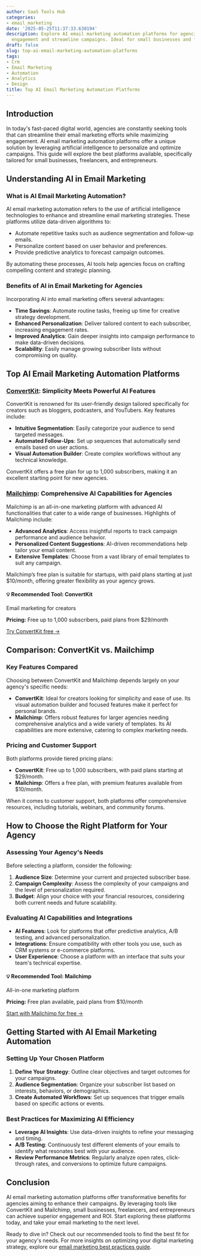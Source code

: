 ```yaml
---
author: SaaS Tools Hub
categories:
- email_marketing
date: '2025-05-25T11:37:33.630194'
description: Explore AI email marketing automation platforms for agencies to boost
  engagement and streamline campaigns. Ideal for small businesses and freelancers.
draft: false
slug: top-ai-email-marketing-automation-platforms
tags:
- Crm
- Email Marketing
- Automation
- Analytics
- Design
title: Top AI Email Marketing Automation Platforms
---
```


## Introduction

In today's fast-paced digital world, agencies are constantly seeking tools that can streamline their email marketing efforts while maximizing engagement. AI email marketing automation platforms offer a unique solution by leveraging artificial intelligence to personalize and optimize campaigns. This guide will explore the best platforms available, specifically tailored for small businesses, freelancers, and entrepreneurs.

## Understanding AI in Email Marketing

### What is AI Email Marketing Automation?

AI email marketing automation refers to the use of artificial intelligence technologies to enhance and streamline email marketing strategies. These platforms utilize data-driven algorithms to:

- Automate repetitive tasks such as audience segmentation and follow-up emails.
- Personalize content based on user behavior and preferences.
- Provide predictive analytics to forecast campaign outcomes.

By automating these processes, AI tools help agencies focus on crafting compelling content and strategic planning.

### Benefits of AI in Email Marketing for Agencies

Incorporating AI into email marketing offers several advantages:

- **Time Savings**: Automate routine tasks, freeing up time for creative strategy development.
- **Enhanced Personalization**: Deliver tailored content to each subscriber, increasing engagement rates.
- **Improved Analytics**: Gain deeper insights into campaign performance to make data-driven decisions.
- **Scalability**: Easily manage growing subscriber lists without compromising on quality.

## Top AI Email Marketing Automation Platforms

### [ConvertKit](https://convertkit.com?lmref=your_affiliate_id): Simplicity Meets Powerful AI Features

ConvertKit is renowned for its user-friendly design tailored specifically for creators such as bloggers, podcasters, and YouTubers. Key features include:

- **Intuitive Segmentation**: Easily categorize your audience to send targeted messages.
- **Automated Follow-Ups**: Set up sequences that automatically send emails based on user actions.
- **Visual Automation Builder**: Create complex workflows without any technical knowledge.

ConvertKit offers a free plan for up to 1,000 subscribers, making it an excellent starting point for new agencies.

### [Mailchimp](https://mailchimp.com/pricing/): Comprehensive AI Capabilities for Agencies

Mailchimp is an all-in-one marketing platform with advanced AI functionalities that cater to a wide range of businesses. Highlights of Mailchimp include:

- **Advanced Analytics**: Access insightful reports to track campaign performance and audience behavior.
- **Personalized Content Suggestions**: AI-driven recommendations help tailor your email content.
- **Extensive Templates**: Choose from a vast library of email templates to suit any campaign.

Mailchimp’s free plan is suitable for startups, with paid plans starting at just $10/month, offering greater flexibility as your agency grows.


<div class="affiliate-cta">
<h4>💡 Recommended Tool: ConvertKit</h4>
<p>Email marketing for creators</p>
<p><strong>Pricing:</strong> Free up to 1,000 subscribers, paid plans from $29/month</p>
<p><a href="https://convertkit.com?lmref=your_affiliate_id" target="_blank" rel="noopener">Try ConvertKit free →</a></p>
</div>

## Comparison: ConvertKit vs. Mailchimp

### Key Features Compared

Choosing between ConvertKit and Mailchimp depends largely on your agency's specific needs:

- **ConvertKit**: Ideal for creators looking for simplicity and ease of use. Its visual automation builder and focused features make it perfect for personal brands.
- **Mailchimp**: Offers robust features for larger agencies needing comprehensive analytics and a wide variety of templates. Its AI capabilities are more extensive, catering to complex marketing needs.

### Pricing and Customer Support

Both platforms provide tiered pricing plans:

- **ConvertKit**: Free up to 1,000 subscribers, with paid plans starting at $29/month.
- **Mailchimp**: Offers a free plan, with premium features available from $10/month.

When it comes to customer support, both platforms offer comprehensive resources, including tutorials, webinars, and community forums.

## How to Choose the Right Platform for Your Agency

### Assessing Your Agency's Needs

Before selecting a platform, consider the following:

1. **Audience Size**: Determine your current and projected subscriber base.
2. **Campaign Complexity**: Assess the complexity of your campaigns and the level of personalization required.
3. **Budget**: Align your choice with your financial resources, considering both current needs and future scalability.

### Evaluating AI Capabilities and Integrations

- **AI Features**: Look for platforms that offer predictive analytics, A/B testing, and advanced personalization.
- **Integrations**: Ensure compatibility with other tools you use, such as CRM systems or e-commerce platforms.
- **User Experience**: Choose a platform with an interface that suits your team's technical expertise.


<div class="affiliate-cta">
<h4>💡 Recommended Tool: Mailchimp</h4>
<p>All-in-one marketing platform</p>
<p><strong>Pricing:</strong> Free plan available, paid plans from $10/month</p>
<p><a href="https://mailchimp.com/pricing/" target="_blank" rel="noopener">Start with Mailchimp for free →</a></p>
</div>

## Getting Started with AI Email Marketing Automation

### Setting Up Your Chosen Platform

1. **Define Your Strategy**: Outline clear objectives and target outcomes for your campaigns.
2. **Audience Segmentation**: Organize your subscriber list based on interests, behaviors, or demographics.
3. **Create Automated Workflows**: Set up sequences that trigger emails based on specific actions or events.

### Best Practices for Maximizing AI Efficiency

- **Leverage AI Insights**: Use data-driven insights to refine your messaging and timing.
- **A/B Testing**: Continuously test different elements of your emails to identify what resonates best with your audience.
- **Review Performance Metrics**: Regularly analyze open rates, click-through rates, and conversions to optimize future campaigns.

## Conclusion

AI email marketing automation platforms offer transformative benefits for agencies aiming to enhance their campaigns. By leveraging tools like ConvertKit and Mailchimp, small businesses, freelancers, and entrepreneurs can achieve superior engagement and ROI. Start exploring these platforms today, and take your email marketing to the next level.

Ready to dive in? Check out our recommended tools to find the best fit for your agency's needs. For more insights on optimizing your digital marketing strategy, explore our [email marketing best practices guide](#).